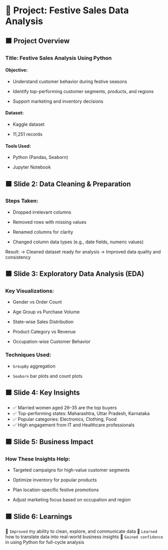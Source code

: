 # 🎯 Project: Festive Sales Data Analysis

## 🟩 Project Overview
### Title: Festive Sales Analysis Using Python
#### Objective:
- Understand customer behavior during festive seasons


- Identify top-performing customer segments, products, and regions


- Support marketing and inventory decisions


#### Dataset:
- Kaggle dataset


- 11,251 records


#### Tools Used:
- Python (Pandas, Seaborn)


- Jupyter Notebook



## 🟩 Slide 2: Data Cleaning & Preparation
### Steps Taken:
- Dropped irrelevant columns


- Removed rows with missing values


- Renamed columns for clarity


- Changed column data types (e.g., date fields, numeric values)


Result:
 → Cleaned dataset ready for analysis
 → Improved data quality and consistency

## 🟩 Slide 3: Exploratory Data Analysis (EDA)
### Key Visualizations:
- Gender vs Order Count


- Age Group vs Purchase Volume


- State-wise Sales Distribution


- Product Category vs Revenue


- Occupation-wise Customer Behavior


### Techniques Used:
- `GroupBy` aggregation


- `Seaborn` bar plots and count plots



## 🟩 Slide 4: Key Insights
- ✅ Married women aged 26–35 are the top buyers
- ✅ Top-performing states: Maharashtra, Uttar Pradesh, Karnataka
- ✅ Popular categories: Electronics, Clothing, Food
- ✅ High engagement from IT and Healthcare professionals

## 🟩 Slide 5: Business Impact
### How These Insights Help:
- Targeted campaigns for high-value customer segments


- Optimize inventory for popular products


- Plan location-specific festive promotions


- Adjust marketing focus based on occupation and region



## 🟩 Slide 6: Learnings
📌 `Improved` my ability to clean, explore, and communicate data
 📌 `Learned` how to translate data into real-world business insights
 📌 `Gained confidence` in using Python for full-cycle analysis
